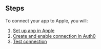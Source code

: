 ## Steps

To connect your app to Apple, you will:

1. [Set up app in Apple](#set-up-app-in-apple)
2. [Create and enable connection in Auth0](#create-and-enable-connection-in-auth0)
3. [Test connection](#test-connection)

